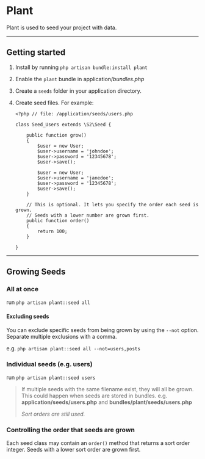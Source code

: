 # Plant

Plant is used to seed your project with data.

---

## Getting started

 1. Install by running `php artisan bundle:install plant`
 2. Enable the `plant` bundle in application/*bundles.php*
 3. Create a `seeds` folder in your application directory.
 4. Create seed files. For example:

        <?php // file: /application/seeds/users.php

        class Seed_Users extends \S2\Seed {

            public function grow()
            {
                $user = new User;
                $user->username = 'johndoe';
                $user->password = '12345678';
                $user->save();

                $user = new User;
                $user->username = 'janedoe';
                $user->password = '12345678';
                $user->save();
            }

            // This is optional. It lets you specify the order each seed is grown.
            // Seeds with a lower number are grown first.
            public function order()
            {
                return 100;
            }

        }

---

## Growing Seeds

### All at once
run `php artisan plant::seed all`

#### Excluding seeds
You can exclude specific seeds from being grown by using the `--not` option.
Separate multiple exclusions with a comma.

e.g. `php artisan plant::seed all --not=users,posts`


### Individual seeds (e.g. users)
run `php artisan plant::seed users`

 > If multiple seeds with the same filename exist, they will all be grown.
 > This could happen when seeds are stored in bundles.
 > e.g. **application/seeds/users.php** and **bundles/plant/seeds/users.php**
 >
 > *Sort orders are still used.*

### Controlling the order that seeds are grown
Each seed class may contain an `order()` method that returns a sort order integer.
Seeds with a lower sort order are grown first.